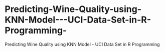 # Predicting-Wine-Quality-using-KNN-Model---UCI-Data-Set-in-R-Programming-
Predicting Wine Quality using KNN Model - UCI Data Set  in R Programming 
